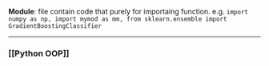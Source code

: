 **Module**: file contain code that purely for importaing function. e.g. `import numpy as np, import mymod as mm, from sklearn.ensemble import GradientBoostingClassifier`

---
### [[Python OOP]]
